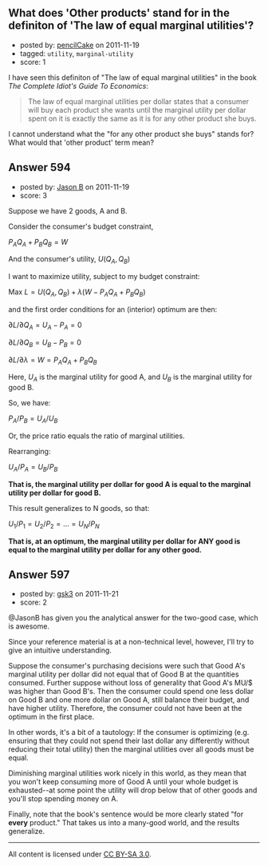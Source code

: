 ## What does 'Other products' stand for in the definiton of 'The law of equal marginal utilities'?

- posted by: [pencilCake](https://stackexchange.com/users/-1/403-pencilcake) on 2011-11-19
- tagged: `utility`, `marginal-utility`
- score: 1

I have seen this definiton of "The law of equal marginal utilities" in the book *The Complete Idiot's Guide To Economics*:

> The law of equal marginal utilities per dollar states that a consumer
> will buy  each product she wants until the marginal utility per dollar
> spent on it is exactly  the same as it is for any other product she
> buys.


I cannot understand what the "for any other product she buys" stands for? What would that 'other product' term mean?



## Answer 594

- posted by: [Jason B](https://stackexchange.com/users/-1/26-jason-b) on 2011-11-19
- score: 3

Suppose we have 2 goods, A and B.  

Consider the consumer's budget constraint, 

$P_A Q_A + P_B Q_B = W$

And the consumer's utility, $U(Q_A, Q_B)$

I want to maximize utility, subject to my budget constraint:

Max $L = U(Q_A, Q_B) + \lambda(W-P_AQ_A + P_BQ_B)$

and the first order conditions for an (interior) optimum are then:

$\partial L/\partial Q_A = U_A - P_A =0$

$\partial L/\partial Q_B = U_B - P_B=0$

$\partial L/\partial \lambda = W = P_AQ_A + P_BQ_B$

Here, $U_A$ is the marginal utility for good A, and $U_B$ is the marginal utility for good B.

So, we have:

$P_A/P_B = U_A/U_B$

Or, the price ratio equals the ratio of marginal utilities.

Rearranging:

$U_A/P_A = U_B/P_B$

**That is, the marginal utility per dollar for good A is equal to the marginal utility per dollar for good B.**

This result generalizes to N goods, so that:

$U_1/P_1 = U_2/P_2 = ... = U_N/P_N$

**That is, at an optimum, the marginal utility per dollar for ANY good is equal to the marginal utility per dollar for any other good.**


## Answer 597

- posted by: [gsk3](https://stackexchange.com/users/-1/21-gsk3) on 2011-11-21
- score: 2

@JasonB has given you the analytical answer for the two-good case, which is awesome.

Since your reference material is at a non-technical level, however, I'll try to give an intuitive understanding.

Suppose the consumer's purchasing decisions were such that Good A's marginal utility per dollar did not equal that of Good B at the quantities consumed.  Further suppose without loss of generality that Good A's MU/$ was higher than Good B's.  Then the consumer could spend one less dollar on Good B and one more dollar on Good A, still balance their budget, and have higher utility.  Therefore, the consumer could not have been at the optimum in the first place.

In other words, it's a bit of a tautology: If the consumer is optimizing (e.g. ensuring that they could not spend their last dollar any differently without reducing their total utility) then the marginal utilities over all goods must be equal.

Diminishing marginal utilities work nicely in this world, as they mean that you won't keep consuming more of Good A until your whole budget is exhausted--at some point the utility will drop below that of other goods and you'll stop spending money on A.

Finally, note that the book's sentence would be more clearly stated "for **every** product."  That takes us into a many-good world, and the results generalize.





---

All content is licensed under [CC BY-SA 3.0](https://creativecommons.org/licenses/by-sa/3.0/).
